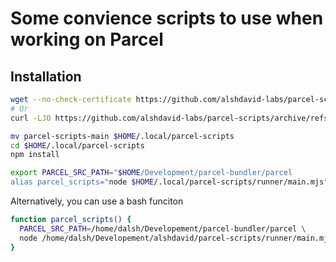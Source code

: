 # Some convience scripts to use when working on Parcel

## Installation

```bash
wget --no-check-certificate https://github.com/alshdavid-labs/parcel-scripts/archive/refs/heads/main.zip
# Or
curl -LJO https://github.com/alshdavid-labs/parcel-scripts/archive/refs/heads/main.zip 

mv parcel-scripts-main $HOME/.local/parcel-scripts
cd $HOME/.local/parcel-scripts
npm install

export PARCEL_SRC_PATH="$HOME/Development/parcel-bundler/parcel
alias parcel_scripts="node $HOME/.local/parcel-scripts/runner/main.mjs"
```

Alternatively, you can use a bash funciton

```bash
function parcel_scripts() {
  PARCEL_SRC_PATH=/home/dalsh/Developement/parcel-bundler/parcel \
  node /home/dalsh/Developement/alshdavid/parcel-scripts/runner/main.mjs $@
}
```
